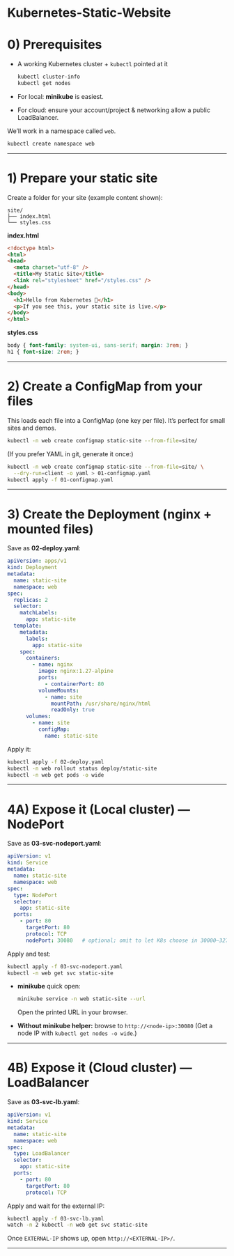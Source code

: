 # Kubernetes-Static-Website

# 0) Prerequisites

* A working Kubernetes cluster + `kubectl` pointed at it

  ```bash
  kubectl cluster-info
  kubectl get nodes
  ```
* For local: **minikube** is easiest.
* For cloud: ensure your account/project & networking allow a public LoadBalancer.

We’ll work in a namespace called `web`.

```bash
kubectl create namespace web
```

---

# 1) Prepare your static site

Create a folder for your site (example content shown):

```
site/
├── index.html
└── styles.css
```

**index.html**

```html
<!doctype html>
<html>
<head>
  <meta charset="utf-8" />
  <title>My Static Site</title>
  <link rel="stylesheet" href="/styles.css" />
</head>
<body>
  <h1>Hello from Kubernetes 🚀</h1>
  <p>If you see this, your static site is live.</p>
</body>
</html>
```

**styles.css**

```css
body { font-family: system-ui, sans-serif; margin: 3rem; }
h1 { font-size: 2rem; }
```

---

# 2) Create a ConfigMap from your files

This loads each file into a ConfigMap (one key per file). It’s perfect for small sites and demos.

```bash
kubectl -n web create configmap static-site --from-file=site/
```

(If you prefer YAML in git, generate it once:)

```bash
kubectl -n web create configmap static-site --from-file=site/ \
  --dry-run=client -o yaml > 01-configmap.yaml
kubectl apply -f 01-configmap.yaml
```

---

# 3) Create the Deployment (nginx + mounted files)

Save as **02-deploy.yaml**:

```yaml
apiVersion: apps/v1
kind: Deployment
metadata:
  name: static-site
  namespace: web
spec:
  replicas: 2
  selector:
    matchLabels:
      app: static-site
  template:
    metadata:
      labels:
        app: static-site
    spec:
      containers:
        - name: nginx
          image: nginx:1.27-alpine
          ports:
            - containerPort: 80
          volumeMounts:
            - name: site
              mountPath: /usr/share/nginx/html
              readOnly: true
      volumes:
        - name: site
          configMap:
            name: static-site
```

Apply it:

```bash
kubectl apply -f 02-deploy.yaml
kubectl -n web rollout status deploy/static-site
kubectl -n web get pods -o wide
```

---

# 4A) Expose it (Local cluster) — NodePort

Save as **03-svc-nodeport.yaml**:

```yaml
apiVersion: v1
kind: Service
metadata:
  name: static-site
  namespace: web
spec:
  type: NodePort
  selector:
    app: static-site
  ports:
    - port: 80
      targetPort: 80
      protocol: TCP
      nodePort: 30080   # optional; omit to let K8s choose in 30000–32767
```

Apply and test:

```bash
kubectl apply -f 03-svc-nodeport.yaml
kubectl -n web get svc static-site
```

* **minikube** quick open:

  ```bash
  minikube service -n web static-site --url
  ```

  Open the printed URL in your browser.

* **Without minikube helper:** browse to `http://<node-ip>:30080`
  (Get a node IP with `kubectl get nodes -o wide`.)

---

# 4B) Expose it (Cloud cluster) — LoadBalancer

Save as **03-svc-lb.yaml**:

```yaml
apiVersion: v1
kind: Service
metadata:
  name: static-site
  namespace: web
spec:
  type: LoadBalancer
  selector:
    app: static-site
  ports:
    - port: 80
      targetPort: 80
      protocol: TCP
```

Apply and wait for the external IP:

```bash
kubectl apply -f 03-svc-lb.yaml
watch -n 2 kubectl -n web get svc static-site
```

Once `EXTERNAL-IP` shows up, open `http://<EXTERNAL-IP>/`.

---

